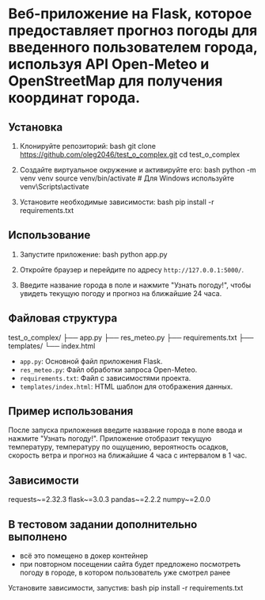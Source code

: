 # Веб-приложение на Flask, которое предоставляет прогноз погоды для введенного пользователем города, используя API Open-Meteo и OpenStreetMap для получения координат города.
## Установка
1. Клонируйте репозиторий:
bash
   git clone https://github.com/oleg2046/test_o_complex.git
   cd test_o_complex
   
3. Создайте виртуальное окружение и активируйте его:
bash
   python -m venv venv
   source venv/bin/activate  # Для Windows используйте venv\Scripts\activate
  
3. Установите необходимые зависимости:
bash
   pip install -r requirements.txt
  
## Использование
1. Запустите приложение:
bash
   python app.py
  
2. Откройте браузер и перейдите по адресу `http://127.0.0.1:5000/`.
3. Введите название города в поле и нажмите "Узнать погоду!", чтобы увидеть текущую погоду и прогноз на ближайшие 24 часа.
## Файловая структура
test_o_complex/
├── app.py
├── res_meteo.py
├── requirements.txt
├── templates/
    └── index.html

- `app.py`: Основной файл приложения Flask.
- `res_meteo.py`: Файл обработки запроса Open-Meteo.
- `requirements.txt`: Файл с зависимостями проекта.
- `templates/index.html`: HTML шаблон для отображения данных.

## Пример использования

После запуска приложения введите название города в поле ввода и нажмите "Узнать погоду!". Приложение отобразит текущую температуру, температуру по ощущению, вероятность осадков, скорость ветра и прогноз на ближайшие 4 часа с интервалом в 1 час.

## Зависимости
requests~=2.32.3
flask~=3.0.3
pandas~=2.2.2
numpy~=2.0.0

## В тестовом задании дополнительно выполнено
- всё это помещено в докер контейнер
- при повторном посещении сайта будет предложено посмотреть погоду в городе, в котором пользователь уже смотрел ранее

Установите зависимости, запустив:
bash
pip install -r requirements.txt
